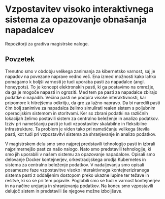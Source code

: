 # Vzpostavitev visoko interaktivnega sistema za opazovanje obnašanja napadalcev

Repozitorji za gradiva magistrske naloge.

## Povzetek

Trenutno smo v obdobju velikega zanimanja za kibernetsko varnost, saj je napadov na povezane naprave vedno več. 
Ena izmed možnosti kako lahko pomagamo k boljši varnosti je tudi uporaba pasti za napadalce (angl. honeypots).
To je koncept elektronskih pasti, ki ga postavimo na omrežje, da ga je mogoče napasti in ogroziti. Med tem pa
pasti za napadalce zbirajo podatke o napadih. Večina pasti ne podpira visoke interaktivnosti, kar pripomore 
k hitrejšemu odkritju, da gre za lažno napravo. Da bi naredili pasti čim bolj zanimive za napadalca želimo 
simulirati realen sistem s poljubnim operacijskim sistemom in storitvami. Ker so zbrani podatki
na različnih lokacijah želimo postavili sistem za centralno beleženje in analizo podatkov. Izziv pri 
nameščanju pasti je tudi vzpostavitev skalabilne in fleksibilne infrastrukture. Ta problem je viden tako pri 
nameščanju velikega števila pasti, kot tudi pri vzpostavitvi sistema za shranjevanje in analizo podatkov.

V magistrskem delu smo smo najprej predstavili tehnologijo pasti in izbrali najprimernejšo past za našo 
nalogo. Nato smo predstavili tehnologije, ki smo jih uporabili v našem sistemu za opazovanje napadalcev. 
Opisali smo delovanje Docker kontejnerjev, orkestracijskega orodja Kubernetes in sistema za centralno 
beleženje podatkov. V nadaljevanju smo opisali posamezne faze vzpostavitve visoko interaktivnega 
kontejneriziranega sistema pasti z oddaljenim dostopom preko ukazne lupine ter težave in rešitve, ki so se 
pri tem pojavile. Poglobili smo se tudi v varnost kontejnerjev in na načine urejanja in shranjevanja 
podatkov. Na koncu smo vzpostavili delujoč sistem in predstavili še njegove možne izboljšave.